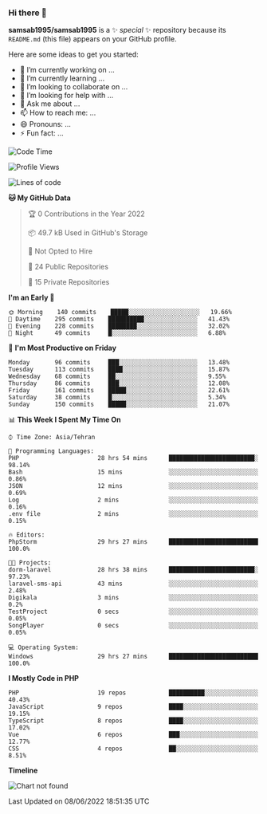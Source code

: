 ### Hi there 👋

**samsab1995/samsab1995** is a ✨ _special_ ✨ repository because its `README.md` (this file) appears on your GitHub profile.

Here are some ideas to get you started:

- 🔭 I’m currently working on ...
- 🌱 I’m currently learning ...
- 👯 I’m looking to collaborate on ...
- 🤔 I’m looking for help with ...
- 💬 Ask me about ...
- 📫 How to reach me: ...
- 😄 Pronouns: ...
- ⚡ Fun fact: ...

<!--START_SECTION:waka-->
![Code Time](http://img.shields.io/badge/Code%20Time-0%20secs-blue)

![Profile Views](http://img.shields.io/badge/Profile%20Views-0-blue)

![Lines of code](https://img.shields.io/badge/From%20Hello%20World%20I%27ve%20Written-874%20Thousand%20lines%20of%20code-blue)

**🐱 My GitHub Data** 

> 🏆 0 Contributions in the Year 2022
 > 
> 📦 49.7 kB Used in GitHub's Storage 
 > 
> 🚫 Not Opted to Hire
 > 
> 📜 24 Public Repositories 
 > 
> 🔑 15 Private Repositories  
 > 
**I'm an Early 🐤** 

```text
🌞 Morning    140 commits    █████░░░░░░░░░░░░░░░░░░░░   19.66% 
🌆 Daytime    295 commits    ██████████░░░░░░░░░░░░░░░   41.43% 
🌃 Evening    228 commits    ████████░░░░░░░░░░░░░░░░░   32.02% 
🌙 Night      49 commits     █░░░░░░░░░░░░░░░░░░░░░░░░   6.88%

```
📅 **I'm Most Productive on Friday** 

```text
Monday       96 commits     ███░░░░░░░░░░░░░░░░░░░░░░   13.48% 
Tuesday      113 commits    ████░░░░░░░░░░░░░░░░░░░░░   15.87% 
Wednesday    68 commits     ██░░░░░░░░░░░░░░░░░░░░░░░   9.55% 
Thursday     86 commits     ███░░░░░░░░░░░░░░░░░░░░░░   12.08% 
Friday       161 commits    █████░░░░░░░░░░░░░░░░░░░░   22.61% 
Saturday     38 commits     █░░░░░░░░░░░░░░░░░░░░░░░░   5.34% 
Sunday       150 commits    █████░░░░░░░░░░░░░░░░░░░░   21.07%

```


📊 **This Week I Spent My Time On** 

```text
⌚︎ Time Zone: Asia/Tehran

💬 Programming Languages: 
PHP                      28 hrs 54 mins      ████████████████████████░   98.14% 
Bash                     15 mins             ░░░░░░░░░░░░░░░░░░░░░░░░░   0.86% 
JSON                     12 mins             ░░░░░░░░░░░░░░░░░░░░░░░░░   0.69% 
Log                      2 mins              ░░░░░░░░░░░░░░░░░░░░░░░░░   0.16% 
.env file                2 mins              ░░░░░░░░░░░░░░░░░░░░░░░░░   0.15%

🔥 Editors: 
PhpStorm                 29 hrs 27 mins      █████████████████████████   100.0%

🐱‍💻 Projects: 
dorm-laravel             28 hrs 38 mins      ████████████████████████░   97.23% 
laravel-sms-api          43 mins             ░░░░░░░░░░░░░░░░░░░░░░░░░   2.48% 
Digikala                 3 mins              ░░░░░░░░░░░░░░░░░░░░░░░░░   0.2% 
TestProject              0 secs              ░░░░░░░░░░░░░░░░░░░░░░░░░   0.05% 
SongPlayer               0 secs              ░░░░░░░░░░░░░░░░░░░░░░░░░   0.05%

💻 Operating System: 
Windows                  29 hrs 27 mins      █████████████████████████   100.0%

```

**I Mostly Code in PHP** 

```text
PHP                      19 repos            ██████████░░░░░░░░░░░░░░░   40.43% 
JavaScript               9 repos             ████░░░░░░░░░░░░░░░░░░░░░   19.15% 
TypeScript               8 repos             ████░░░░░░░░░░░░░░░░░░░░░   17.02% 
Vue                      6 repos             ███░░░░░░░░░░░░░░░░░░░░░░   12.77% 
CSS                      4 repos             ██░░░░░░░░░░░░░░░░░░░░░░░   8.51%

```


**Timeline**

![Chart not found](https://raw.githubusercontent.com/samsab1995/samsab1995/main/charts/bar_graph.png) 


 Last Updated on 08/06/2022 18:51:35 UTC
<!--END_SECTION:waka-->
